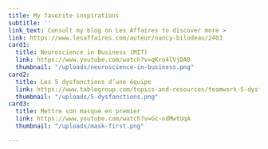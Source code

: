 ```yaml
---
title: My favorite inspirations
subtitle: ''
link_text: Consult my blog on Les Affaires to discover more >
link: https://www.lesaffaires.com/auteur/nancy-bilodeau/2403
card1:
  title: Neuroscience in Business (MIT)
  link: https://www.youtube.com/watch?v=qKro4lVjDA0
  thumbnail: "/uploads/neuroscience-in-business.png"
card2:
  title: Les 5 dysfonctions d’une équipe
  link: https://www.tablegroup.com/topics-and-resources/teamwork-5-dysfunctions/
  thumbnail: "/uploads/5-dysfonctions.png"
card3:
  title: Mettre son masque en premier
  link: https://www.youtube.com/watch?v=Gc-ndMwtUqA
  thumbnail: "/uploads/mask-first.png"

---
```

